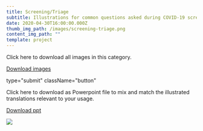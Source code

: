 ```yaml
---
title: Screening/Triage
subtitle: Illustrations for common questions asked during COVID-19 screening and triage.
date: 2020-04-30T16:00:00.000Z
thumb_img_path: /images/screening-triage.png
content_img_path: ""
template: project
---
```

Click here to download all images in this category.

<a type="submit" class="button" href="https://google.com">Download images</a>

type="submit" className="button"

Click here to download as Powerpoint file to mix and match the illustrated translations relevant to your usage.

<a class="button" href="https://google.com">Download ppt</a>


![](/images/screening-triage.png)